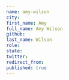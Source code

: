 ```yaml
---
name: amy-wilson
city: 
first_name: Amy
full_name: Amy Wilson
github: 
last_name: Wilson
role: 
state: 
twitter: 
redirect_from: 
published: true
---
```


